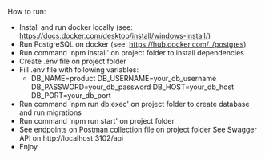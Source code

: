 How to run:

- Install and run docker locally (see: https://docs.docker.com/desktop/install/windows-install/)
- Run PostgreSQL on docker (see: https://hub.docker.com/_/postgres)
- Run command 'npm install' on project folder to install dependencies
- Create .env file on project folder
- Fill .env file with following variables:
  - DB_NAME=product
    DB_USERNAME=your_db_username
    DB_PASSWORD=your_db_password
    DB_HOST=your_db_host
    DB_PORT=your_db_port
- Run command 'npm run db:exec' on project folder to create database and run migrations
- Run command 'npm run start' on project folder
- See endpoints on Postman collection file on project folder
  See Swagger API on http://localhost:3102/api
- Enjoy
